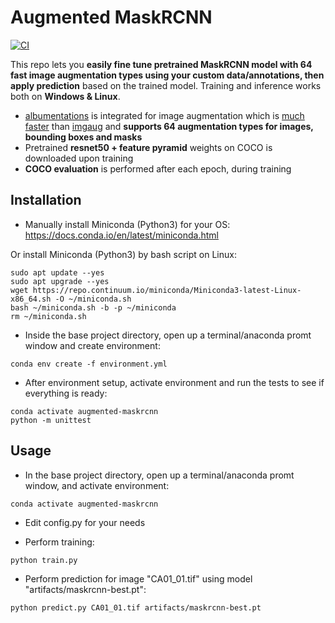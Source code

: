 # Augmented MaskRCNN

[![CI](https://github.com/fcakyon/augmented-maskrcnn/workflows/CI/badge.svg)](https://github.com/fcakyon/augmented-maskrcnn/actions?query=event%3Apush+branch%3Amaster+is%3Acompleted+workflow%3ACI)

This repo lets you **easily fine tune pretrained MaskRCNN model with 64 fast image augmentation types using your custom data/annotations, then apply prediction** based on the trained model. Training and inference works both on **Windows & Linux**.

- [albumentations](https://github.com/albumentations-team/albumentations) is integrated for image augmentation which is [much faster](https://github.com/albumentations-team/albumentations#benchmarking-results) than [imgaug](https://github.com/aleju/imgaug) and **supports 64 augmentation types for images, bounding boxes and masks**
- Pretrained **resnet50 + feature pyramid** weights on COCO is downloaded upon training
- **COCO evaluation** is performed after each epoch, during training

## Installation

- Manually install Miniconda (Python3) for your OS:
https://docs.conda.io/en/latest/miniconda.html

Or install Miniconda (Python3) by bash script on Linux:

```console
sudo apt update --yes
sudo apt upgrade --yes
wget https://repo.continuum.io/miniconda/Miniconda3-latest-Linux-x86_64.sh -O ~/miniconda.sh
bash ~/miniconda.sh -b -p ~/miniconda
rm ~/miniconda.sh
```

- Inside the base project directory, open up a terminal/anaconda promt window and create environment:

```console
conda env create -f environment.yml
```

- After environment setup, activate environment and run the tests to see if everything is ready:

```console
conda activate augmented-maskrcnn
python -m unittest
```

## Usage

- In the base project directory, open up a terminal/anaconda promt window, and activate environment:

```console
conda activate augmented-maskrcnn
```

- Edit config.py for your needs

- Perform training:

```console
python train.py
```

- Perform prediction for image "CA01_01.tif" using model "artifacts/maskrcnn-best.pt":

```console
python predict.py CA01_01.tif artifacts/maskrcnn-best.pt
```
